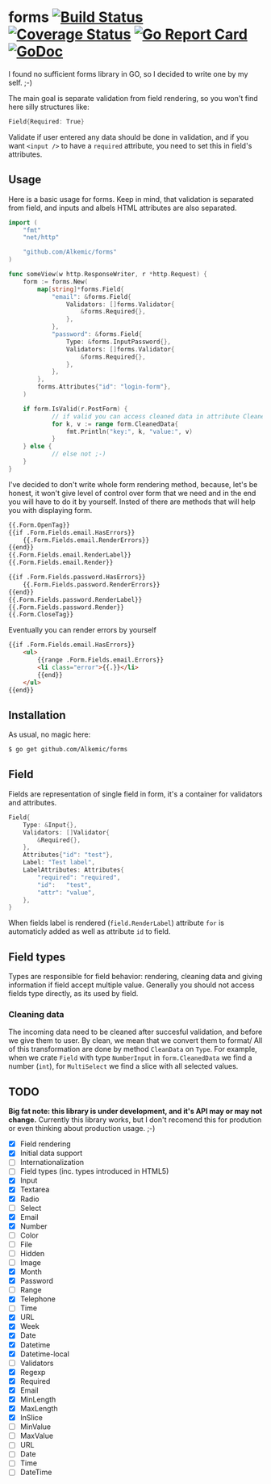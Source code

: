 # forms [![Build Status](https://travis-ci.org/Alkemic/forms.svg?branch=master)](https://travis-ci.org/Alkemic/forms) [![Coverage Status](https://coveralls.io/repos/github/Alkemic/forms/badge.svg?branch=master)](https://coveralls.io/github/Alkemic/forms?branch=master) [![Go Report Card](https://goreportcard.com/badge/github.com/Alkemic/forms)](https://goreportcard.com/report/github.com/Alkemic/forms) [![GoDoc](https://godoc.org/github.com/asaskevich/govalidator?status.png)](https://godoc.org/github.com/Alkemic/forms)
I found no sufficient forms library in GO, so I decided to write one by my self. ;-)

The main goal is separate validation from field rendering, so you won't find here silly structures like:

```go
Field{Required: True}
```

Validate if user entered any data should be done in validation, and if you want ``<input />`` to have a ``required`` attribute, you need to set this in field's attributes.

## Usage

Here is a basic usage for forms. Keep in mind, that validation is separated from field,
and inputs and albels HTML attributes are also separated.

```go
import (
    "fmt"
    "net/http"

    "github.com/Alkemic/forms"
)

func someView(w http.ResponseWriter, r *http.Request) {
	form := forms.New(
		map[string]*forms.Field{
			"email": &forms.Field{
				Validators: []forms.Validator{
					&forms.Required{},
				},
			},
			"password": &forms.Field{
				Type: &forms.InputPassword{},
				Validators: []forms.Validator{
					&forms.Required{},
				},
			},
		},
		forms.Attributes{"id": "login-form"},
	)

	if form.IsValid(r.PostForm) {
    		// if valid you can access cleaned data in attribute CleanedData
    		for k, v := range form.CleanedData{
    			fmt.Println("key:", k, "value:", v)
    		}
	} else {
    		// else not ;-)
	}
}
```

I've decided to don't write whole form rendering method, because, let's be honest,
it won't give level of control over form that we need and in the end you will
have to do it by yourself. Insted of there are methods that will help you with
displaying form.

```html
{{.Form.OpenTag}}
{{if .Form.Fields.email.HasErrors}}
    {{.Form.Fields.email.RenderErrors}}
{{end}}
{{.Form.Fields.email.RenderLabel}}
{{.Form.Fields.email.Render}}

{{if .Form.Fields.password.HasErrors}}
    {{.Form.Fields.password.RenderErrors}}
{{end}}
{{.Form.Fields.password.RenderLabel}}
{{.Form.Fields.password.Render}}
{{.Form.CloseTag}}
```

Eventually you can render errors by yourself

```html
{{if .Form.Fields.email.HasErrors}}
    <ul>
        {{range .Form.Fields.email.Errors}}
        <li class="error">{{.}}</li>
        {{end}}
    </ul>
{{end}}
```

## Installation
As usual, no magic here:
```bash
$ go get github.com/Alkemic/forms
```

## Field

Fields are representation of single field in form, it's a container for validators and attributes.

```go
Field{
	Type: &Input{},
	Validators: []Validator{
		&Required{},
	},
	Attributes{"id": "test"},
	Label: "Test label",
	LabelAttributes: Attributes{
		"required": "required",
		"id":   "test",
		"attr": "value",
	},
}
```

When fields label is rendered (``field.RenderLabel``) attribute ``for`` is automaticly added as well
as attribute ``id`` to field.

## Field types

Types are responsible for field behavior: rendering, cleaning data and giving information if
field accept multiple value. Generally you should not access fields type directly, as its used by field.

### Cleaning data

The incoming data need to be cleaned after succesful validation, and before we give them to user.
By clean, we mean that we convert them to format/
All of this transformation are done by method ``CleanData`` on ``Type``.
For example, when we crate ``Field`` with type ``NumberInput`` in ``form.CleanedData`` we
find a number (``int``), for ``MultiSelect`` we find a slice with all selected values.

## TODO
**Big fat note: this library is under development, and it's API may or may not change.**
Currently this library works, but I don't recomend this for prodution or even thinking about production usage. ;-)

* [x] Field rendering
* [x] Initial data support
* [ ] Internationalization
* [ ] Field types (inc. types introduced in HTML5)
 * [x] Input
 * [x] Textarea
 * [X] Radio
 * [ ] Select
 * [X] Email
 * [X] Number
 * [ ] Color
 * [ ] File
 * [ ] Hidden
 * [ ] Image
 * [x] Month
 * [x] Password
 * [ ] Range
 * [x] Telephone
 * [ ] Time
 * [x] URL
 * [x] Week
 * [x] Date
 * [x] Datetime
 * [x] Datetime-local
* [ ] Validators
 * [x] Regexp
 * [x] Required
 * [x] Email
 * [x] MinLength
 * [x] MaxLength
 * [x] InSlice
 * [ ] MinValue
 * [ ] MaxValue
 * [ ] URL
 * [ ] Date
 * [ ] Time
 * [ ] DateTime
